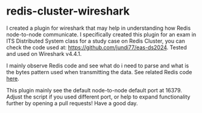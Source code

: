 # redis-cluster-wireshark

I created a plugin for wireshark that may help in understanding how Redis node-to-node communicate. I specifically created this plugin for an exam in ITS Distributed System class for a study case on Redis Cluster, you can check the code used at: https://github.com/jundi77/eas-ds2024. Tested and used on Wireshark v4.4.1.

I mainly observe Redis code and see what do i need to parse and what is the bytes pattern used when transmitting the data. See related Redis code [here](https://github.com/redis/redis/blob/684077682e5826ab658da975c9536df1584b425f/src/cluster_legacy.c#L2694).

This plugin mainly see the default node-to-node default port at 16379. Adjust the script if you used different port, or help to expand functionality further by opening a pull requests! Have a good day.
